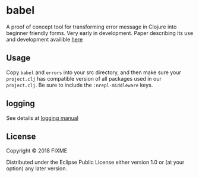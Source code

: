 # babel

A proof of concept tool for transforming error message in Clojure into beginner friendly forms.
Very early in development.
Paper describing its use and development availible [here](https://github.com/Clojure-Intro-Course/mics2018demo/blob/master/mics2018.pdf "MICS Paper")

## Usage

Copy ``babel`` and ``errors`` into your src directory, and then make sure your ``project.clj`` has compatible version of all packages used in our ``project.clj``. Be sure to include the ``:nrepl-middleware`` keys.

## logging

See details at [logging manual](/doc/logging)

## License

Copyright © 2018 FIXME

Distributed under the Eclipse Public License either version 1.0 or (at
your option) any later version.
